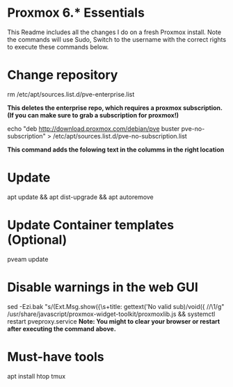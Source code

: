 # Proxmox 6.* Essentials
This Readme includes all the changes I do on a fresh Proxmox install. Note the commands will use Sudo, Switch to the username with the correct rights to execute these commands below.

# Change repository

rm /etc/apt/sources.list.d/pve-enterprise.list


**This deletes the enterprise repo, which requires a proxmox subscription. (If you can make sure to grab a subscription for proxmox!)**

echo "deb http://download.proxmox.com/debian/pve buster pve-no-subscription" > /etc/apt/sources.list.d/pve-no-subscription.list


**This command adds the folowing text in the columms in the right location**

# Update
apt update && apt dist-upgrade && apt autoremove

# Update Container templates (Optional) 
pveam update

# Disable warnings in the web GUI
sed -Ezi.bak "s/(Ext.Msg.show\(\{\s+title: gettext\('No valid sub)/void\(\{ \/\/\1/g" /usr/share/javascript/proxmox-widget-toolkit/proxmoxlib.js && systemctl restart pveproxy.service
**Note: You might to clear your browser or restart after executing the command above.**

# Must-have tools
apt install htop tmux
